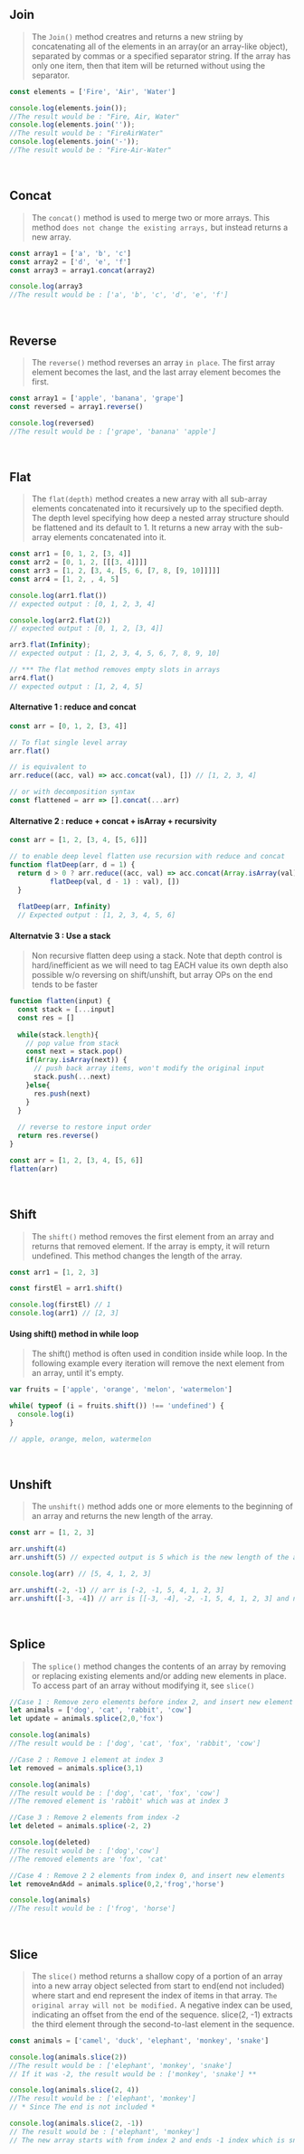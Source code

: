 ## Join
> The `Join()` method creatres and returns a new striing by concatenating all of the elements in an array(or an array-like object),
> separated by commas or a specified separator string. If the array has only one item, then that item will be returned without using the separator. 

```javascript
const elements = ['Fire', 'Air', 'Water']

console.log(elements.join());
//The result would be : "Fire, Air, Water"
console.log(elements.join(''));
//The result would be : "FireAirWater"
console.log(elements.join('-'));
//The result would be : "Fire-Air-Water"
```

<br />

## Concat 
> The `concat()` method is used to merge two or more arrays. This method `does not change the existing arrays,` but instead returns a new array. 

```js 
const array1 = ['a', 'b', 'c']
const array2 = ['d', 'e', 'f']
const array3 = array1.concat(array2)

console.log(array3
//The result would be : ['a', 'b', 'c', 'd', 'e', 'f']
```

<br />

## Reverse 
> The `reverse()` method reverses an array `in place`. The first array element becomes the last, and the last array element becomes the first. 

```js 
const array1 = ['apple', 'banana', 'grape']
const reversed = array1.reverse()

console.log(reversed)
//The result would be : ['grape', 'banana' 'apple']
```

<br />

## Flat 
> The `flat(depth)` method creates a new array with all sub-array elements concatenated into it
> recursively up to the specified depth. The depth level specifying how deep a nested array structure should be flattened
> and its default to 1. It returns a new array with the sub-array elements concatenated into it. 

```js
const arr1 = [0, 1, 2, [3, 4]]
const arr2 = [0, 1, 2, [[[3, 4]]]]
const arr3 = [1, 2, [3, 4, [5, 6, [7, 8, [9, 10]]]]]
const arr4 = [1, 2, , 4, 5]

console.log(arr1.flat())
// expected output : [0, 1, 2, 3, 4]

console.log(arr2.flat(2))
// expected output : [0, 1, 2, [3, 4]]

arr3.flat(Infinity);
// expected output : [1, 2, 3, 4, 5, 6, 7, 8, 9, 10]

// *** The flat method removes empty slots in arrays 
arr4.flat() 
// expected output : [1, 2, 4, 5]
```

#### Alternative 1 : reduce and concat 

```js
const arr = [0, 1, 2, [3, 4]]

// To flat single level array 
arr.flat()

// is equivalent to
arr.reduce((acc, val) => acc.concat(val), []) // [1, 2, 3, 4]

// or with decomposition syntax
const flattened = arr => [].concat(...arr)
```

#### Alternative 2 : reduce + concat + isArray + recursivity 

```js
const arr = [1, 2, [3, 4, [5, 6]]]

// to enable deep level flatten use recursion with reduce and concat 
function flatDeep(arr, d = 1) {
  return d > 0 ? arr.reduce((acc, val) => acc.concat(Array.isArray(val) ? 
          flatDeep(val, d - 1) : val), [])
  }
  
  flatDeep(arr, Infinity)
  // Expected output : [1, 2, 3, 4, 5, 6] 
```

#### Alternatvie 3 : Use a stack 
> Non recursive flatten deep using a stack. Note that depth control is hard/inefficient 
> as we will need to tag EACH value its own depth also possible w/o reversing on shift/unshift,
> but array OPs on the end tends to be faster 

```js
function flatten(input) {
  const stack = [...input]
  const res = []
  
  while(stack.length){
    // pop value from stack 
    const next = stack.pop()
    if(Array.isArray(next)) {
      // push back array items, won't modify the original input 
      stack.push(...next)
    }else{
      res.push(next)
    }
  }
  
  // reverse to restore input order 
  return res.reverse()
}

const arr = [1, 2, [3, 4, [5, 6]]
flatten(arr)
```

<br />

## Shift
> The `shift()` method removes the first element from an array and returns that removed element.
> If the array is empty, it will return undefined. This method changes the length of the array.

```js 
const arr1 = [1, 2, 3]

const firstEl = arr1.shift()

console.log(firstEl) // 1 
console.log(arr1) // [2, 3]
```

#### Using shift() method in while loop 
> The shift() method is often used in condition inside while loop. In the following example every iteration
> will remove the next element from an array, until it's empty. 

```js 
var fruits = ['apple', 'orange', 'melon', 'watermelon']

while( typeof (i = fruits.shift()) !== 'undefined') {
  console.log(i)
}

// apple, orange, melon, watermelon 
```

<br />

## Unshift
> The `unshift()` method adds one or more elements to the beginning of an array and returns the new length of the array. 

```js
const arr = [1, 2, 3]

arr.unshift(4)
arr.unshift(5) // expected output is 5 which is the new length of the array 

console.log(arr) // [5, 4, 1, 2, 3] 

arr.unshift(-2, -1) // arr is [-2, -1, 5, 4, 1, 2, 3] 
arr.unshift([-3, -4]) // arr is [[-3, -4], -2, -1, 5, 4, 1, 2, 3] and new length is 8 
```

<br />

## Splice 
> The `splice()` method changes the contents of an array by removing or replacing existing elements and/or adding new elements in place. 
> To access part of an array without modifying it, see `slice()`

```js 
//Case 1 : Remove zero elements before index 2, and insert new element 
let animals = ['dog', 'cat', 'rabbit', 'cow']
let update = animals.splice(2,0,'fox')

console.log(animals)
//The result would be : ['dog', 'cat', 'fox', 'rabbit', 'cow'] 

//Case 2 : Remove 1 element at index 3 
let removed = animals.splice(3,1)

console.log(animals)
//The result would be : ['dog', 'cat', 'fox', 'cow'] 
//The removed element is 'rabbit' which was at index 3 

//Case 3 : Remove 2 elements from index -2 
let deleted = animals.splice(-2, 2) 

console.log(deleted)
//The result would be : ['dog','cow']
//The removed elements are 'fox', 'cat' 

//Case 4 : Remove 2 2 elements from index 0, and insert new elements 
let removeAndAdd = animals.splice(0,2,'frog','horse')

console.log(animals)
//The result would be : ['frog', 'horse']
```

<br />

## Slice
> The `slice()` method returns a shallow copy of a portion of an array into a new array object selected from start to end(end not included)
> where start and end represent the index of items in that array. `The original array will not be modified.`
> A negative index can be used, indicating an offset from the end of the sequence. slice(2, -1) extracts the third element through the second-to-last element in the sequence.

```js
const animals = ['camel', 'duck', 'elephant', 'monkey', 'snake']

console.log(animals.slice(2))
//The result would be : ['elephant', 'monkey', 'snake']
// If it was -2, the result would be : ['monkey', 'snake'] **

console.log(animals.slice(2, 4))
//The result would be : ['elephant', 'monkey']
// * Since The end is not included *

console.log(animals.slice(2, -1))
// The result would be : ['elephant', 'monkey'] 
// The new array starts with from index 2 and ends -1 index which is snake, but the last one is not included. so the result is ['elephant', 'monkey'] 
```



